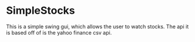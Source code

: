 SimpleStocks
============

This is a simple swing gui, which allows the user to watch stocks. The api it is based off of is the yahoo finance csv api.
